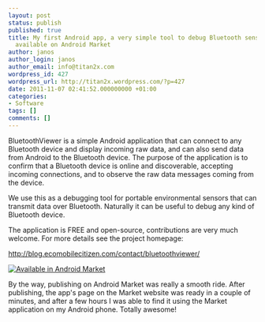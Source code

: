 ```yaml
---
layout: post
status: publish
published: true
title: My first Android app, a very simple tool to debug Bluetooth sensors, is now
  available on Android Market
author: janos
author_login: janos
author_email: info@titan2x.com
wordpress_id: 427
wordpress_url: http://titan2x.wordpress.com/?p=427
date: 2011-11-07 02:41:52.000000000 +01:00
categories:
- Software
tags: []
comments: []
---
```

BluetoothViewer is a simple Android application that can connect to any Bluetooth device and display incoming raw data, and can also send data from Android to the Bluetooth device. The purpose of the application is to confirm that a Bluetooth device is online and discoverable, accepting incoming connections, and to observe the raw data messages coming from the device.

We use this as a debugging tool for portable environmental sensors that can transmit data over Bluetooth. Naturally it can be useful to debug any kind of Bluetooth device.

The application is FREE and open-source, contributions are very much welcome. For more details see the project homepage:

<a href="http://blog.ecomobilecitizen.com/contact/bluetoothviewer/">http://blog.ecomobilecitizen.com/contact/bluetoothviewer/</a>

<a href="http://market.android.com/details?id=net.bluetoothviewer"> <img src="http://www.android.com/images/brand/60_avail_market_logo1.png" alt="Available in Android Market" /></a>

By the way, publishing on Android Market was really a smooth ride. After publishing, the app's page on the Market website was ready in a couple of minutes, and after a few hours I was able to find it using the Market application on my Android phone. Totally awesome!
